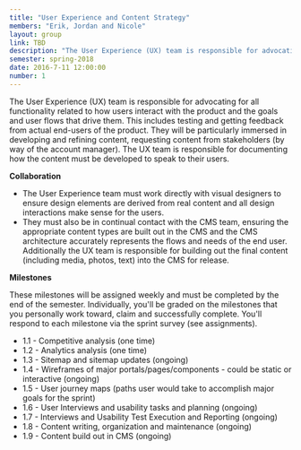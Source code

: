```yaml
---
title: "User Experience and Content Strategy"
members: "Erik, Jordan and Nicole"
layout: group
link: TBD
description: "The User Experience (UX) team is responsible for advocating for all functionality related to how users interact with the product and the goals and user flows that drive them.  This includes testing and getting feedback from actual end-users of the product.  They will be particularly immersed in developing and refining content, requesting content from stakeholders (by way of the account manager.   The UX team is responsible for documenting how the content must be developed to speak to the users and their needs for future content development."
semester: spring-2018
date: 2016-7-11 12:00:00
number: 1
---
```


The User Experience (UX) team is responsible for advocating for all functionality related to how users interact with the product and the goals and user flows that drive them.  This includes testing and getting feedback from actual end-users of the product.  They will be particularly immersed in developing and refining content, requesting content from stakeholders (by way of the account manager).   The UX team is responsible for documenting how the content must be developed to speak to their users.

**Collaboration**

* The User Experience team must work directly with visual designers to ensure design elements are derived from real content and all design interactions make sense for the users.  
* They must also be in continual contact with the CMS team, ensuring the appropriate content types are built out in the CMS and the CMS architecture accurately represents the flows and needs of the end user.   Additionally the UX team is responsible for building out the final content (including media, photos, text) into the CMS for release.

**Milestones**

These milestones will be assigned weekly and must be completed by the end of the semester.  Individually, you'll be graded on the milestones that you personally work toward, claim and successfully complete.  You'll respond to each milestone via the sprint survey (see assignments).

* 1.1 - Competitive analysis (one time)
* 1.2 - Analytics analysis (one time)
* 1.3 - Sitemap and sitemap updates (ongoing)
* 1.4 - Wireframes of major portals/pages/components - could be static or interactive (ongoing)
* 1.5 - User journey maps (paths user would take to accomplish major goals for the sprint)
* 1.6 - User Interviews and usability tasks and planning (ongoing)
* 1.7 - Interviews and Usability Test Execution and Reporting (ongoing)
* 1.8 - Content writing, organization and maintenance (ongoing)
* 1.9 - Content build out in CMS (ongoing)

